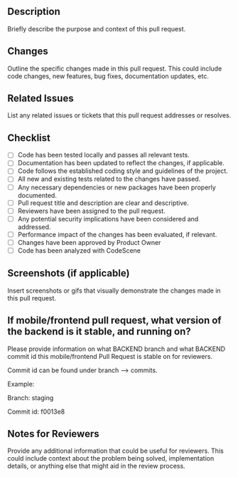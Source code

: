 ## Description

Briefly describe the purpose and context of this pull request.

## Changes

Outline the specific changes made in this pull request. This could include code changes, new features, bug fixes, documentation updates, etc.

## Related Issues

List any related issues or tickets that this pull request addresses or resolves.

## Checklist

- [ ] Code has been tested locally and passes all relevant tests.
- [ ] Documentation has been updated to reflect the changes, if applicable.
- [ ] Code follows the established coding style and guidelines of the project.
- [ ] All new and existing tests related to the changes have passed.
- [ ] Any necessary dependencies or new packages have been properly documented.
- [ ] Pull request title and description are clear and descriptive.
- [ ] Reviewers have been assigned to the pull request.
- [ ] Any potential security implications have been considered and addressed.
- [ ] Performance impact of the changes has been evaluated, if relevant.
- [ ] Changes have been approved by Product Owner
- [ ] Code has been analyzed with CodeScene

## Screenshots (if applicable)

Insert screenshots or gifs that visually demonstrate the changes made in this pull request.

## If mobile/frontend pull request, what version of the backend is it stable, and running on? 

Please provide information on what BACKEND branch and what BACKEND commit id this mobile/frontend Pull Request is stable on for reviewers.

Commit id can be found under branch --> commits. 

Example:

Branch: staging

Commit id: f0013e8

## Notes for Reviewers

Provide any additional information that could be useful for reviewers. This could include context about the problem being solved, implementation details, or anything else that might aid in the review process.
